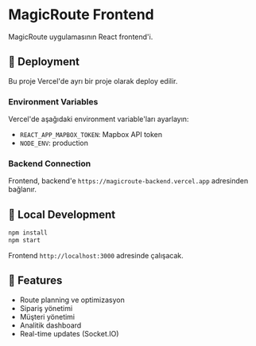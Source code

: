 # MagicRoute Frontend

MagicRoute uygulamasının React frontend'i.

## 🚀 Deployment

Bu proje Vercel'de ayrı bir proje olarak deploy edilir.

### Environment Variables

Vercel'de aşağıdaki environment variable'ları ayarlayın:

- `REACT_APP_MAPBOX_TOKEN`: Mapbox API token
- `NODE_ENV`: production

### Backend Connection

Frontend, backend'e `https://magicroute-backend.vercel.app` adresinden bağlanır.

## 🔧 Local Development

```bash
npm install
npm start
```

Frontend `http://localhost:3000` adresinde çalışacak.

## 📱 Features

- Route planning ve optimizasyon
- Sipariş yönetimi
- Müşteri yönetimi
- Analitik dashboard
- Real-time updates (Socket.IO)
